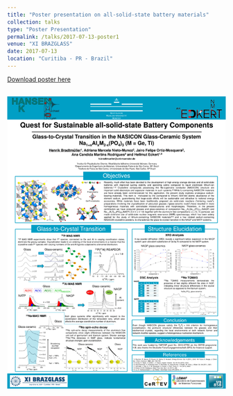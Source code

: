 ```yaml
---
title: "Poster presentation on all-solid-state battery materials"
collection: talks
type: "Poster Presentation"
permalink: /talks/2017-07-13-poster1
venue: "XI BRAZGLASS"
date: 2017-07-13
location: "Curitiba - PR - Brazil"
---
```


[Download poster here](http://hbrmn.github.io/files/poster1.pdf)

<br/><img src='/images/poster1_preview.png'>

